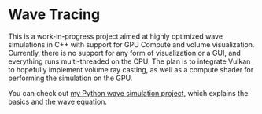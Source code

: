 # Wave Tracing

This is a work-in-progress project aimed at highly optimized wave simulations in C++ with support for GPU Compute and volume visualization. Currently, there is no support for any form of visualization or a GUI, and everything runs multi-threaded on the CPU. The plan is to integrate Vulkan to hopefully implement volume ray casting, as well as a compute shader for performing the simulation on the GPU.

You can check out [my Python wave simulation project](https://github.com/bean-mhm/wave-simulation-py), which explains the basics and the wave equation.
